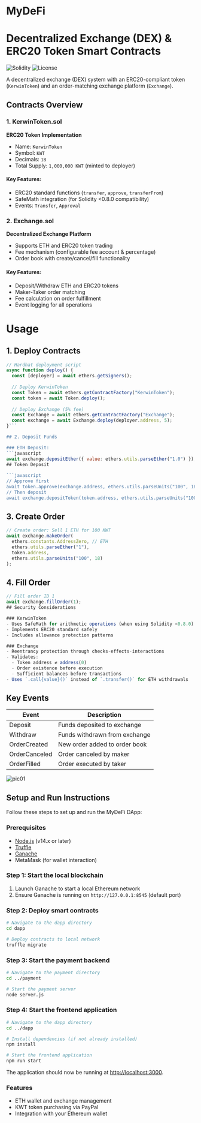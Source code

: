 # MyDeFi

# Decentralized Exchange (DEX) & ERC20 Token Smart Contracts

![Solidity](https://img.shields.io/badge/Solidity-0.8.x-blue?logo=solidity)
![License](https://img.shields.io/badge/License-MIT-green)

A decentralized exchange (DEX) system with an ERC20-compliant token (`KerwinToken`) and an order-matching exchange platform (`Exchange`).

## Contracts Overview

### 1. KerwinToken.sol
​**ERC20 Token Implementation**​  
- Name: `KerwinToken`
- Symbol: `KWT`
- Decimals: `18`
- Total Supply: `1,000,000 KWT` (minted to deployer)

#### Key Features:
- ERC20 standard functions (`transfer`, `approve`, `transferFrom`)
- SafeMath integration (for Solidity <0.8.0 compatibility)
- Events: `Transfer`, `Approval`

### 2. Exchange.sol
​**Decentralized Exchange Platform**​  
- Supports ETH and ERC20 token trading
- Fee mechanism (configurable fee account & percentage)
- Order book with create/cancel/fill functionality

#### Key Features:
- Deposit/Withdraw ETH and ERC20 tokens
- Maker-Taker order matching
- Fee calculation on order fulfillment
- Event logging for all operations

# Usage

## 1. Deploy Contracts

```javascript
// Hardhat deployment script
async function deploy() {
  const [deployer] = await ethers.getSigners();
  
  // Deploy KerwinToken
  const Token = await ethers.getContractFactory("KerwinToken");
  const token = await Token.deploy();
  
  // Deploy Exchange (5% fee)
  const Exchange = await ethers.getContractFactory("Exchange");
  const exchange = await Exchange.deploy(deployer.address, 5);
}```

## 2. Deposit Funds

### ETH Deposit:  
```javascript
await exchange.depositEther({ value: ethers.utils.parseEther("1.0") });
## Token Deposit
  
```javascript
// Approve first
await token.approve(exchange.address, ethers.utils.parseUnits("100", 18));
// Then deposit
await exchange.depositToken(token.address, ethers.utils.parseUnits("100", 18));
```

## 3. Create Order

```javascript
// Create order: Sell 1 ETH for 100 KWT
await exchange.makeOrder(
  ethers.constants.AddressZero, // ETH
  ethers.utils.parseEther("1"),
  token.address,
  ethers.utils.parseUnits("100", 18)
);
```
## 4. Fill Order

```javascript
// Fill order ID 1
await exchange.fillOrder(1);
## Security Considerations

### KerwinToken
- Uses SafeMath for arithmetic operations (when using Solidity <0.8.0)
- Implements ERC20 standard safely
- Includes allowance protection patterns

### Exchange
- Reentrancy protection through checks-effects-interactions
- Validates:
  - Token address ≠ address(0)
  - Order existence before execution
  - Sufficient balances before transactions
- Uses `.call{value}()` instead of `.transfer()` for ETH withdrawals
```

## Key Events

| Event         | Description                          |
|---------------|--------------------------------------|
| Deposit       | Funds deposited to exchange          |
| Withdraw      | Funds withdrawn from exchange        |
| OrderCreated  | New order added to order book        |
| OrderCanceled | Order canceled by maker              |
| OrderFilled   | Order executed by taker              |

![pic01](https://github.com/user-attachments/assets/9612d382-3a7e-4199-9e59-01e18956148d)

  
## Setup and Run Instructions

Follow these steps to set up and run the MyDeFi DApp:

### Prerequisites
- [Node.js](https://nodejs.org/) (v14.x or later)
- [Truffle](https://www.trufflesuite.com/truffle)
- [Ganache](https://www.trufflesuite.com/ganache)
- MetaMask (for wallet interaction)

### Step 1: Start the local blockchain
1. Launch Ganache to start a local Ethereum network
2. Ensure Ganache is running on `http://127.0.0.1:8545` (default port)

### Step 2: Deploy smart contracts
```bash
# Navigate to the dapp directory
cd dapp

# Deploy contracts to local network
truffle migrate
```

### Step 3: Start the payment backend
```bash
# Navigate to the payment directory
cd ../payment

# Start the payment server
node server.js
```

### Step 4: Start the frontend application
```bash
# Navigate to the dapp directory
cd ../dapp

# Install dependencies (if not already installed)
npm install

# Start the frontend application
npm run start
```

The application should now be running at [http://localhost:3000](http://localhost:3000).

### Features
- ETH wallet and exchange management
- KWT token purchasing via PayPal
- Integration with your Ethereum wallet
